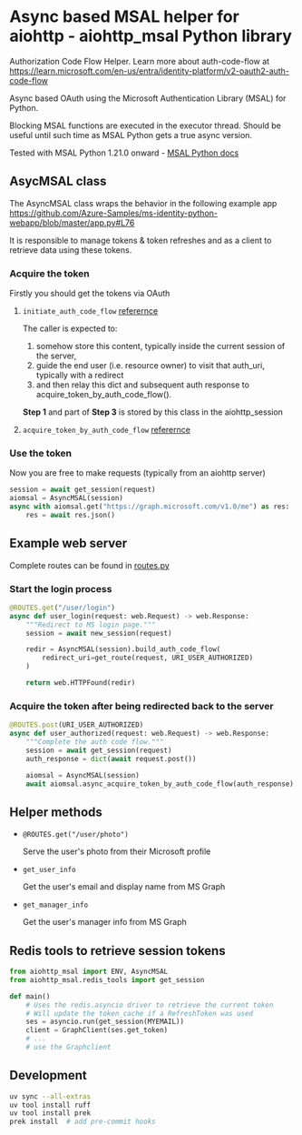 # Async based MSAL helper for aiohttp - aiohttp_msal Python library

Authorization Code Flow Helper. Learn more about auth-code-flow at
<https://learn.microsoft.com/en-us/entra/identity-platform/v2-oauth2-auth-code-flow>

Async based OAuth using the Microsoft Authentication Library (MSAL) for Python.

Blocking MSAL functions are executed in the executor thread.
Should be useful until such time as MSAL Python gets a true async version.

Tested with MSAL Python 1.21.0 onward - [MSAL Python docs](https://github.com/AzureAD/microsoft-authentication-library-for-python)

## AsycMSAL class

The AsyncMSAL class wraps the behavior in the following example app
<https://github.com/Azure-Samples/ms-identity-python-webapp/blob/master/app.py#L76>

It is responsible to manage tokens & token refreshes and as a client to retrieve data using these tokens.

### Acquire the token

Firstly you should get the tokens via OAuth

1. `initiate_auth_code_flow` [referernce](https://msal-python.readthedocs.io/en/latest/#msal.PublicClientApplication.initiate_auth_code_flow)

    The caller is expected to:
    1. somehow store this content, typically inside the current session of the server,
    2. guide the end user (i.e. resource owner) to visit that auth_uri, typically with a redirect
    3. and then relay this dict and subsequent auth response to
        acquire_token_by_auth_code_flow().

    **Step 1** and part of **Step 3** is stored by this class in the aiohttp_session

2. `acquire_token_by_auth_code_flow` [referernce](https://msal-python.readthedocs.io/en/latest/#msal.PublicClientApplication.initiate_auth_code_flow)

### Use the token

Now you are free to make requests (typically from an aiohttp server)

```python
session = await get_session(request)
aiomsal = AsyncMSAL(session)
async with aiomsal.get("https://graph.microsoft.com/v1.0/me") as res:
    res = await res.json()
```

## Example web server

Complete routes can be found in [routes.py](./aiohttp_msal/routes.py)

### Start the login process

```python
@ROUTES.get("/user/login")
async def user_login(request: web.Request) -> web.Response:
    """Redirect to MS login page."""
    session = await new_session(request)

    redir = AsyncMSAL(session).build_auth_code_flow(
        redirect_uri=get_route(request, URI_USER_AUTHORIZED)
    )

    return web.HTTPFound(redir)
```

### Acquire the token after being redirected back to the server

```python
@ROUTES.post(URI_USER_AUTHORIZED)
async def user_authorized(request: web.Request) -> web.Response:
    """Complete the auth code flow."""
    session = await get_session(request)
    auth_response = dict(await request.post())

    aiomsal = AsyncMSAL(session)
    await aiomsal.async_acquire_token_by_auth_code_flow(auth_response)
```

## Helper methods

- `@ROUTES.get("/user/photo")`

  Serve the user's photo from their Microsoft profile

- `get_user_info`

  Get the user's email and display name from MS Graph

- `get_manager_info`

  Get the user's manager info from MS Graph

## Redis tools to retrieve session tokens

```python
from aiohttp_msal import ENV, AsyncMSAL
from aiohttp_msal.redis_tools import get_session

def main()
    # Uses the redis.asyncio driver to retrieve the current token
    # Will update the token_cache if a RefreshToken was used
    ses = asyncio.run(get_session(MYEMAIL))
    client = GraphClient(ses.get_token)
    # ...
    # use the Graphclient
```

## Development

```bash
uv sync --all-extras
uv tool install ruff
uv tool install prek
prek install  # add pre-commit hooks
```
